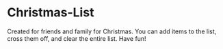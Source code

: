 # Christmas-List
Created for friends and family for Christmas.
You can add items to the list, cross them off, and clear the entire list. Have fun!
